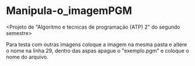 # Manipula-o_imagemPGM
<Projeto de "Algoritmo e tecnicas de programação (ATP) 2" do segundo semestre>

Para testa com outras imagens coloque a imagem na mesma pasta e altere o nome na linha 29, dentro das aspas apague o "exemplo.pgm" e coloque o nome do arquivo.
